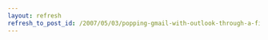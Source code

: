 ```yaml
---
layout: refresh
refresh_to_post_id: /2007/05/03/popping-gmail-with-outlook-through-a-firewall
---
```

